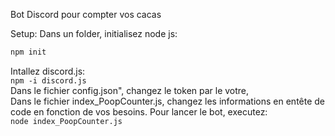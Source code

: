 Bot Discord pour compter vos cacas

Setup:
Dans un folder, initialisez node js:  
```bash 
npm init
```
Intallez discord.js:  
```npm -i discord.js```  
Dans le fichier config.json", changez le token par le votre,  
Dans le fichier index_PoopCounter.js, changez les informations en entête de code en fonction de vos besoins.
Pour lancer le bot, executez:  
 ```node index_PoopCounter.js```
